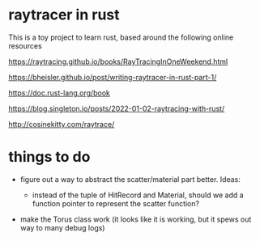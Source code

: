 # raytracer in rust

This is a toy project to learn rust, based around the following online resources

https://raytracing.github.io/books/RayTracingInOneWeekend.html

https://bheisler.github.io/post/writing-raytracer-in-rust-part-1/


https://doc.rust-lang.org/book

https://blog.singleton.io/posts/2022-01-02-raytracing-with-rust/


http://cosinekitty.com/raytrace/



# things to do

- figure out a way to abstract the scatter/material part better. Ideas:
  - instead of the tuple of HitRecord and Material,
    should we add a function pointer to represent the scatter function?

- make the Torus class work (it looks like it is working, but it spews out way to many debug logs)